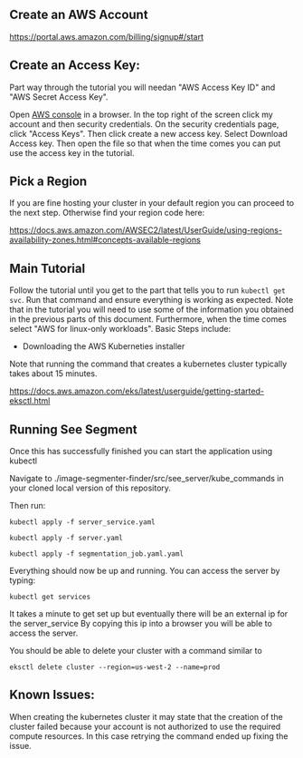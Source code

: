 ## Create an AWS Account
https://portal.aws.amazon.com/billing/signup#/start

## Create an Access Key:
Part way through the tutorial you will needan "AWS Access Key ID" and "AWS Secret Access Key". 

Open [AWS console](https://aws.amazon.com/console/) in a browser. In the top right of the screen click my account and then security credentials. On the security credentials page, click "Access Keys". Then click create a new access key. Select Download Access key. Then open the file so that when the time comes you can put use the access key in the tutorial.

## Pick a Region
If you are fine hosting your cluster in your default region you can proceed to the next step. Otherwise find your region code here:

https://docs.aws.amazon.com/AWSEC2/latest/UserGuide/using-regions-availability-zones.html#concepts-available-regions

## Main Tutorial
Follow the tutorial until you get to the part that tells you to run `kubectl get svc`. Run that command and ensure everything is working as expected. Note that in the tutorial you will need to use some of the information you obtained in the previous parts of this document. Furthermore, when the time comes select "AWS for linux-only workloads". Basic Steps include:

- Downloading the AWS Kuberneties installer



Note that running the command that creates a kubernetes cluster typically takes about 15 minutes.

https://docs.aws.amazon.com/eks/latest/userguide/getting-started-eksctl.html

## Running See Segment
Once this has successfully finished you can start the application using kubectl

Navigate to ./image-segmenter-finder/src/see_server/kube_commands in your cloned local version of this repository. 

Then run:

`kubectl apply -f server_service.yaml`

`kubectl apply -f server.yaml`

`kubectl apply -f segmentation_job.yaml.yaml`


Everything should now be up and running. You can access the server by typing:

`kubectl get services`

It takes a minute to get set up but eventually there will be an external ip for the server_service
By copying this ip into a browser you will be able to access the server. 

You should be able to delete your cluster with a command similar to

`eksctl delete cluster --region=us-west-2 --name=prod`

## Known Issues:
When creating the kubernetes cluster it may state that the creation of the cluster failed because your account is not authorized to use the required compute resources. In this case retrying the command ended up fixing the issue. 
